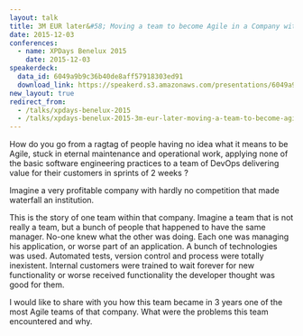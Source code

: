 ```yaml
---
layout: talk
title: 3M EUR later&#58; Moving a team to become Agile in a Company with Too Much Money
date: 2015-12-03
conferences:
  - name: XPDays Benelux 2015
    date: 2015-12-03
speakerdeck:
  data_id: 6049a9b9c36b40de8aff57918303ed91
  download_link: https://speakerd.s3.amazonaws.com/presentations/6049a9b9c36b40de8aff57918303ed91/XPDays_2015_-_3M_EUR_later_Moving_a_team_to_become_Agile_in_a_Company_with_Too_Much_Money.pdf
new_layout: true
redirect_from:
  - /talks/xpdays-benelux-2015
  - /talks/xpdays-benelux-2015-3m-eur-later-moving-a-team-to-become-agile-in-a-company-with-too-much-money
---
```

How do you go from a ragtag of people having no idea what it means to be Agile, stuck in eternal maintenance and operational work, applying none of the basic software engineering practices to a team of DevOps delivering value for their customers in sprints of 2 weeks ?

Imagine a very profitable company with hardly no competition that made waterfall an institution.

This is the story of one team within that company. Imagine a team that is not really a team, but a bunch of people that happened to have the same manager. No-one knew what the other was doing. Each one was managing his application, or worse part of an application. A bunch of technologies was used. Automated tests, version control and process were totally inexistent. Internal customers were trained to wait forever for new functionality or worse received functionality the developer thought was good for them.

I would like to share with you how this team became in 3 years one of the most Agile teams of that company. What were the problems this team encountered and why.
